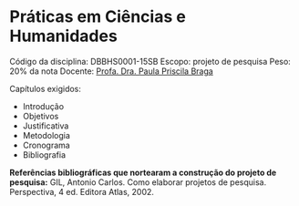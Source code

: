 # Práticas em Ciências e Humanidades

Código da disciplina: DBBHS0001-15SB
Escopo: projeto de pesquisa
Peso: 20% da nota
Docente: [Profa. Dra. Paula Priscila Braga](http://www.ufabc.edu.br/ensino/docentes/paula-priscila-braga)

Capítulos exigidos:

* Introdução
* Objetivos
* Justificativa
* Metodologia
* Cronograma
* Bibliografia

**Referências bibliográficas que nortearam a construção do projeto de pesquisa:** GIL, Antonio Carlos. Como elaborar projetos de pesquisa. Perspectiva, 4 ed. Editora Atlas, 2002.